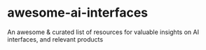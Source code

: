 # awesome-ai-interfaces
  An awesome &amp; curated list of resources for valuable insights on AI interfaces, and relevant products
